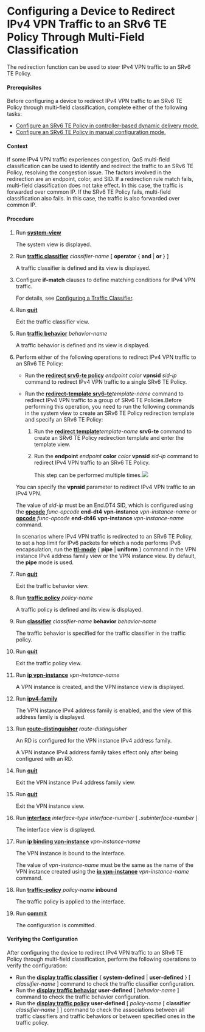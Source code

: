 Configuring a Device to Redirect IPv4 VPN Traffic to an SRv6 TE Policy Through Multi-Field Classification
=========================================================================================================

The redirection function can be used to steer IPv4 VPN traffic to an SRv6 TE Policy.

#### Prerequisites

Before configuring a device to redirect IPv4 VPN traffic to an SRv6 TE Policy through multi-field classification, complete either of the following tasks:

* [Configure an SRv6 TE Policy in controller-based dynamic delivery mode.](dc_vrp_srv6_cfg_all_0116.html)
* [Configure an SRv6 TE Policy in manual configuration mode.](dc_vrp_srv6_cfg_all_0110.html)

#### Context

If some IPv4 VPN traffic experiences congestion, QoS multi-field classification can be used to identify and redirect the traffic to an SRv6 TE Policy, resolving the congestion issue. The factors involved in the redirection are an endpoint, color, and SID. If a redirection rule match fails, multi-field classification does not take effect. In this case, the traffic is forwarded over common IP. If the SRv6 TE Policy fails, multi-field classification also fails. In this case, the traffic is also forwarded over common IP.


#### Procedure

1. Run [**system-view**](cmdqueryname=system-view)
   
   
   
   The system view is displayed.
2. Run [**traffic classifier**](cmdqueryname=traffic+classifier) *classifier-name* [ **operator** { **and** | **or** } ]
   
   
   
   A traffic classifier is defined and its view is displayed.
3. Configure **if-match** clauses to define matching conditions for IPv4 VPN traffic.
   
   
   
   For details, see [Configuring a Traffic Classifier](../ne/dc_ne_qos_cfg_0042.html).
4. Run [**quit**](cmdqueryname=quit)
   
   
   
   Exit the traffic classifier view.
5. Run [**traffic behavior**](cmdqueryname=traffic+behavior) *behavior-name*
   
   
   
   A traffic behavior is defined and its view is displayed.
6. Perform either of the following operations to redirect IPv4 VPN traffic to an SRv6 TE Policy:
   * Run the [**redirect srv6-te policy**](cmdqueryname=redirect+srv6-te+policy) *endpoint* *color* **vpnsid** *sid-ip* command to redirect IPv4 VPN traffic to a single SRv6 TE Policy.
   
   
   * Run the [**redirect-template srv6-te**](cmdqueryname=redirect-template+srv6-te)*template-name* command to redirect IPv4 VPN traffic to a group of SRv6 TE Policies.Before performing this operation, you need to run the following commands in the system view to create an SRv6 TE Policy redirection template and specify an SRv6 TE Policy:
     1. Run the [**redirect template**](cmdqueryname=redirect+template)*template-name* **srv6-te** command to create an SRv6 TE Policy redirection template and enter the template view.
     2. Run the **endpoint** *endpoint* **color** *color* **vpnsid** *sid-ip* command to redirect IPv4 VPN traffic to an SRv6 TE Policy.
        
        This step can be performed multiple times.![](../../../../public_sys-resources/note_3.0-en-us.png) 
   
   You can specify the **vpnsid** parameter to redirect IPv4 VPN traffic to an IPv4 VPN.
   
   The value of *sid-ip* must be an End.DT4 SID, which is configured using the [**opcode**](cmdqueryname=opcode) *func-opcode* **end-dt4** **vpn-instance** *vpn-instance-name* or [**opcode**](cmdqueryname=opcode) *func-opcode* **end-dt46** **vpn-instance** *vpn-instance-name* command.
   
   In scenarios where IPv4 VPN traffic is redirected to an SRv6 TE Policy, to set a hop limit for IPv6 packets for which a node performs IPv6 encapsulation, run the [**ttl-mode**](cmdqueryname=ttl-mode) { **pipe** | **uniform** } command in the VPN instance IPv4 address family view or the VPN instance view. By default, the **pipe** mode is used.
7. Run [**quit**](cmdqueryname=quit)
   
   
   
   Exit the traffic behavior view.
8. Run [**traffic policy**](cmdqueryname=traffic+policy) *policy-name*
   
   
   
   A traffic policy is defined and its view is displayed.
9. Run [**classifier**](cmdqueryname=classifier) *classifier-name* **behavior** *behavior-name*
   
   
   
   The traffic behavior is specified for the traffic classifier in the traffic policy.
10. Run [**quit**](cmdqueryname=quit)
    
    
    
    Exit the traffic policy view.
11. Run [**ip vpn-instance**](cmdqueryname=ip+vpn-instance) *vpn-instance-name*
    
    
    
    A VPN instance is created, and the VPN instance view is displayed.
12. Run [**ipv4-family**](cmdqueryname=ipv4-family)
    
    
    
    The VPN instance IPv4 address family is enabled, and the view of this address family is displayed.
13. Run [**route-distinguisher**](cmdqueryname=route-distinguisher) *route-distinguisher*
    
    
    
    An RD is configured for the VPN instance IPv4 address family.
    
    A VPN instance IPv4 address family takes effect only after being configured with an RD.
14. Run [**quit**](cmdqueryname=quit)
    
    
    
    Exit the VPN instance IPv4 address family view.
15. Run [**quit**](cmdqueryname=quit)
    
    
    
    Exit the VPN instance view.
16. Run [**interface**](cmdqueryname=interface) *interface-type* *interface-number* [ *.subinterface-number* ]
    
    
    
    The interface view is displayed.
17. Run [**ip binding vpn-instance**](cmdqueryname=ip+binding+vpn-instance) *vpn-instance-name*
    
    
    
    The VPN instance is bound to the interface.
    
    The value of *vpn-instance-name* must be the same as the name of the VPN instance created using the [**ip vpn-instance**](cmdqueryname=ip+vpn-instance) *vpn-instance-name* command.
18. Run [**traffic-policy**](cmdqueryname=traffic-policy) *policy-name* **inbound**
    
    
    
    The traffic policy is applied to the interface.
19. Run [**commit**](cmdqueryname=commit)
    
    
    
    The configuration is committed.

#### Verifying the Configuration

After configuring the device to redirect IPv4 VPN traffic to an SRv6 TE Policy through multi-field classification, perform the following operations to verify the configuration:

* Run the [**display traffic classifier**](cmdqueryname=display+traffic+classifier) { **system-defined** | **user-defined** } [ *classifier-name* ] command to check the traffic classifier configuration.
* Run the [**display traffic behavior**](cmdqueryname=display+traffic+behavior) **user-defined** [ *behavior-name* ] command to check the traffic behavior configuration.
* Run the [**display traffic policy**](cmdqueryname=display+traffic+policy) **user-defined** [ *policy-name* [ **classifier** *classifier-name* ] ] command to check the associations between all traffic classifiers and traffic behaviors or between specified ones in the traffic policy.